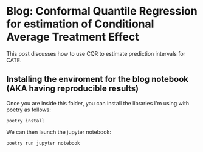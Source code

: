 # Blog: Conformal Quantile Regression for estimation of Conditional Average Treatment Effect

This post discusses how to use CQR to estimate prediction intervals for CATE.

## Installing the enviroment for the blog notebook (AKA having reproducible results)

Once you are inside this folder, you can install the libraries I'm using with poetry as follows:
```console
poetry install
```

We can then launch the jupyter notebook:
```console
poetry run jupyter notebook
```